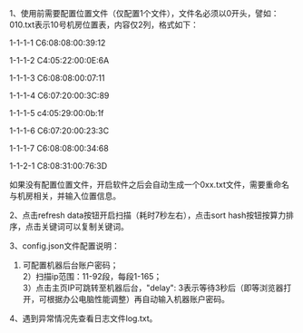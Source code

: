 1、使用前需要配置位置文件（仅配置1个文件），文件名必须以0开头，譬如：010.txt表示10号机房位置表，内容仅2列，格式如下：  

1-1-1-1 C6:08:08:00:39:12  

1-1-1-2 C4:05:22:00:0E:6A  

1-1-1-3 C6:08:08:00:07:11  

1-1-1-4 C6:07:20:00:3C:89  

1-1-1-5 c4:05:29:00:0b:1f  

1-1-1-6 C6:07:20:00:23:3C  

1-1-1-7 C6:08:08:00:34:68  

1-1-2-1 C8:08:31:00:76:3D  

如果没有配置位置文件，开启软件之后会自动生成一个0xx.txt文件，需要重命名与机房相关，并输入位置信息。    

2、点击refresh data按钮开启扫描（耗时7秒左右），点击sort hash按钮按算力排序，点击关键词可以复制关键词。  

3、config.json文件配置说明：  
1) 可配置机器后台账户密码；  
2）扫描ip范围：11-92段，每段1-165；  
3）点击主页IP可跳转至机器后台，"delay": 3表示等待3秒后（即等浏览器打开，可根据办公电脑性能调整）再自动输入机器账户密码。  

4、遇到异常情况先查看日志文件log.txt。  

